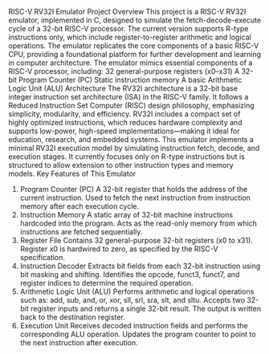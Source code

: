 RISC-V RV32I Emulator
Project Overview
This project is a RISC-V RV32I emulator, implemented in C, designed to simulate the fetch-decode-execute cycle of a 32-bit RISC-V processor.
The current version supports R-type instructions only, which include register-to-register arithmetic and logical operations. The emulator replicates the core components of a basic RISC-V CPU, providing a foundational platform for further development and learning in computer architecture.
The emulator mimics essential components of a RISC-V processor, including:
32 general-purpose registers (x0–x31)
A 32-bit Program Counter (PC)
Static instruction memory
A basic Arithmetic Logic Unit (ALU)
Architecture
The RV32I architecture is a 32-bit base integer instruction set architecture (ISA) in the RISC-V family. It follows a Reduced Instruction Set Computer (RISC) design philosophy, emphasizing simplicity, modularity, and efficiency.
RV32I includes a compact set of highly optimized instructions, which reduces hardware complexity and supports low-power, high-speed implementations—making it ideal for education, research, and embedded systems.
This emulator implements a minimal RV32I execution model by simulating instruction fetch, decode, and execution stages. It currently focuses only on R-type instructions but is structured to allow extension to other instruction types and memory models.
Key Features of This Emulator
1. Program Counter (PC)
A 32-bit register that holds the address of the current instruction.
Used to fetch the next instruction from instruction memory after each execution cycle.
2. Instruction Memory
A static array of 32-bit machine instructions hardcoded into the program.
Acts as the read-only memory from which instructions are fetched sequentially.
3. Register File
Contains 32 general-purpose 32-bit registers (x0 to x31).
Register x0 is hardwired to zero, as specified by the RISC-V specification.
4. Instruction Decoder
Extracts bit fields from each 32-bit instruction using bit masking and shifting.
Identifies the opcode, funct3, funct7, and register indices to determine the required operation.
5. Arithmetic Logic Unit (ALU)
Performs arithmetic and logical operations such as: add, sub, and, or, xor, sll, srl, sra, slt, and sltu.
Accepts two 32-bit register inputs and returns a single 32-bit result.
The output is written back to the destination register.
6. Execution Unit
Receives decoded instruction fields and performs the corresponding ALU operation.
Updates the program counter to point to the next instruction after execution.
